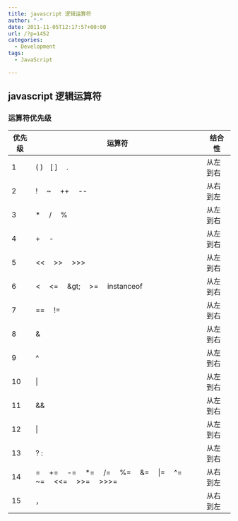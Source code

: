 ```yaml
---
title: javascript 逻辑运算符
author: "-"
date: 2011-11-05T12:17:57+00:00
url: /?p=1452
categories:
  - Development
tags:
  - JavaScript

---
```

## javascript 逻辑运算符

### 运算符优先级
| 优先级 | 运算符 | 结合性 |
| --- | --- | --- |
| 1   | ( )　\[ \] 　. | 从左到右 |
| 2   | ! 　~　 ++　 -- | 从右到左 |
| 3   | *　 /　 % | 从左到右 |
| 4   | +　 - | 从左到右 |
| 5   | &lt;< 　&gt;>　 >>> | 从左到右 |
| 6   | &lt; 　<=　 \&gt; 　>=　 instanceof | 从左到右 |
| 7   | == 　!= | 从左到右 |
| 8   | &   | 从左到右 |
| 9   | ^   | 从左到右 |
| 10  | \|  | 从左到右 |
| 11  | &&  | 从左到右 |
| 12  | \|  | 从左到右 |
| 13  | ? : | 从左到右 |
| 14  | = 　+= 　-= 　*=　 /=　 %=　 &=　 \|=　 ^=　 ~= 　&lt;<= 　&gt;>=　 >>>= | 从右到左 |
| 15  | ，   | 从右到左 |